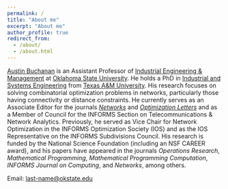 ```yaml
---
permalink: /
title: "About me"
excerpt: "About me"
author_profile: true
redirect_from: 
  - /about/
  - /about.html
---
```


[Austin Buchanan](https://ceat.okstate.edu/iem/people/buchanan-faculty-profile.html) is an Assistant Professor of [Industrial Engineering & Management](https://ceat.okstate.edu/iem/) at [Oklahoma State University](https://go.okstate.edu/). He holds a PhD in [Industrial and Systems Engineering](https://engineering.tamu.edu/industrial/index.html) from [Texas A&M University](https://www.tamu.edu/). His research focuses on solving combinatorial optimization problems in networks, particularly those having connectivity or distance constraints. He currently serves as an Associate Editor for the journals _[Networks](https://onlinelibrary.wiley.com/journal/10970037)_ and _[Optimization Letters](https://www.springer.com/journal/11590)_ and as a Member of Council for the INFORMS Section on Telecommunications & Network Analytics. Previously, he served as Vice Chair for Network Optimization in the INFORMS Optimization Society (IOS) and as the IOS Representative on the INFORMS Subdivisions Council. His research is funded by the National Science Foundation (including an NSF CAREER award), and his papers have appeared in the journals _Operations Research_, _Mathematical Programming_, _Mathematical Programming Computation_, _INFORMS Journal on Computing_, and _Networks_, among others.

Email: last-name@okstate.edu

